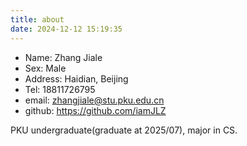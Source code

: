 ```yaml
---
title: about
date: 2024-12-12 15:19:35
---
```


- Name: Zhang Jiale
- Sex: Male
- Address: Haidian, Beijing
- Tel: 18811726795
- email: zhangjiale@stu.pku.edu.cn
- github: https://github.com/iamJLZ

PKU undergraduate(graduate at 2025/07), major in CS.
